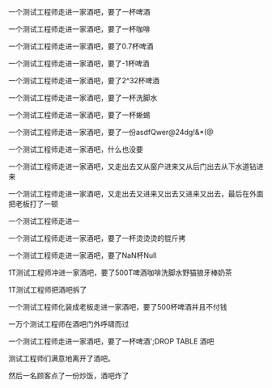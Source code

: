 一个测试工程师走进一家酒吧，要了一杯啤酒 

一个测试工程师走进一家酒吧，要了一杯咖啡 

一个测试工程师走进一家酒吧，要了0.7杯啤酒 

一个测试工程师走进一家酒吧，要了-1杯啤酒 

一个测试工程师走进一家酒吧，要了2^32杯啤酒 

一个测试工程师走进一家酒吧，要了一杯洗脚水 

一个测试工程师走进一家酒吧，要了一杯蜥蜴 

一个测试工程师走进一家酒吧，要了一份asdfQwer@24dg!&*(@ 

一个测试工程师走进一家酒吧，什么也没要 

一个测试工程师走进一家酒吧，又走出去又从窗户进来又从后门出去从下水道钻进来 

一个测试工程师走进一家酒吧，又走出去又进来又出去又进来又出去，最后在外面把老板打了一顿 

一个测试工程师走进一 

一个测试工程师走进一家酒吧，要了一杯烫烫烫的锟斤拷 

一个测试工程师走进一家酒吧，要了NaN杯Null 

1T测试工程师冲进一家酒吧，要了500T啤酒咖啡洗脚水野猫狼牙棒奶茶 

1T测试工程师把酒吧拆了 

一个测试工程师化装成老板走进一家酒吧，要了500杯啤酒并且不付钱 

一万个测试工程师在酒吧门外呼啸而过 

一个测试工程师走进一家酒吧，要了一杯啤酒';DROP TABLE 酒吧 

测试工程师们满意地离开了酒吧。 

然后一名顾客点了一份炒饭，酒吧炸了